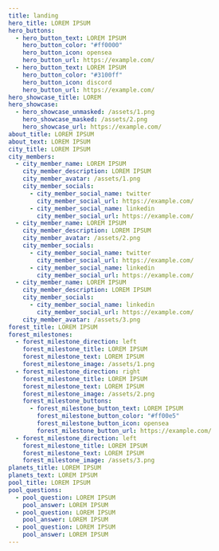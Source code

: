 ```yaml
---
title: landing
hero_title: LOREM IPSUM
hero_buttons:
  - hero_button_text: LOREM IPSUM
    hero_button_color: "#ff0000"
    hero_button_icon: opensea
    hero_button_url: https://example.com/
  - hero_button_text: LOREM IPSUM
    hero_button_color: "#3100ff"
    hero_button_icon: discord
    hero_button_url: https://example.com/
hero_showcase_title: LOREM
hero_showcase:
  - hero_showcase_unmasked: /assets/1.png
    hero_showcase_masked: /assets/2.png
    hero_showcase_url: https://example.com/
about_title: LOREM IPSUM
about_text: LOREM IPSUM
city_title: LOREM IPSUM
city_members:
  - city_member_name: LOREM IPSUM
    city_member_description: LOREM IPSUM
    city_member_avatar: /assets/1.png
    city_member_socials:
      - city_member_social_name: twitter
        city_member_social_url: https://example.com/
      - city_member_social_name: linkedin
        city_member_social_url: https://example.com/
  - city_member_name: LOREM IPSUM
    city_member_description: LOREM IPSUM
    city_member_avatar: /assets/2.png
    city_member_socials:
      - city_member_social_name: twitter
        city_member_social_url: https://example.com/
      - city_member_social_name: linkedin
        city_member_social_url: https://example.com/
  - city_member_name: LOREM IPSUM
    city_member_description: LOREM IPSUM
    city_member_socials:
      - city_member_social_name: linkedin
        city_member_social_url: https://example.com/
    city_member_avatar: /assets/3.png
forest_title: LOREM IPSUM
forest_milestones:
  - forest_milestone_direction: left
    forest_milestone_title: LOREM IPSUM
    forest_milestone_text: LOREM IPSUM
    forest_milestone_image: /assets/1.png
  - forest_milestone_direction: right
    forest_milestone_title: LOREM IPSUM
    forest_milestone_text: LOREM IPSUM
    forest_milestone_image: /assets/2.png
    forest_milestone_buttons:
      - forest_milestone_button_text: LOREM IPSUM
        forest_milestone_button_color: "#ff00e5"
        forest_milestone_button_icon: opensea
        forest_milestone_button_url: https://example.com/
  - forest_milestone_direction: left
    forest_milestone_title: LOREM IPSUM
    forest_milestone_text: LOREM IPSUM
    forest_milestone_image: /assets/3.png
planets_title: LOREM IPSUM
planets_text: LOREM IPSUM
pool_title: LOREM IPSUM
pool_questions:
  - pool_question: LOREM IPSUM
    pool_answer: LOREM IPSUM
  - pool_question: LOREM IPSUM
    pool_answer: LOREM IPSUM
  - pool_question: LOREM IPSUM
    pool_answer: LOREM IPSUM
---
```

